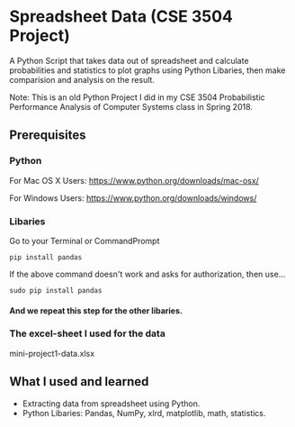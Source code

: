 # Spreadsheet Data (CSE 3504 Project)
A Python Script that takes data out of spreadsheet and calculate probabilities and statistics to plot graphs using Python Libaries, then make comparision and analysis on the result.


Note: This is an old Python Project I did in my CSE 3504 Probabilistic Performance Analysis of Computer Systems class in Spring 2018.

## Prerequisites

### Python

For Mac OS X Users: https://www.python.org/downloads/mac-osx/

For Windows Users: https://www.python.org/downloads/windows/

### Libaries

Go to your Terminal or CommandPrompt

```
pip install pandas
```

If the above command doesn't work and asks for authorization, then use...

```
sudo pip install pandas
```
#### And we repeat this step for the other libaries.

### The excel-sheet I used for the data
mini-project1-data.xlsx



## What I used and learned
* Extracting data from spreadsheet using Python.
* Python Libaries: Pandas, NumPy, xlrd, matplotlib, math, statistics.


